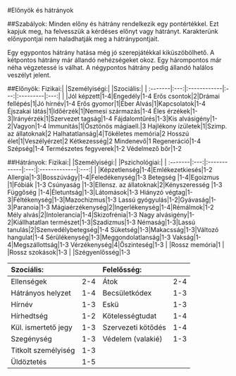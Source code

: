 #Előnyök és hátrányok

##Szabályok:
Minden előny és hátrány rendelkezik egy pontértékkel. Ezt kapjuk meg, ha felvesszük a kérdéses előnyt vagy hátrányt. Karakterünk előnypontjai nem haladhatják meg a hátránypontjait. 

Egy egypontos hátrány hatása még jó szerepjátékkal kiküszöbölhető. A kétpontos hátrány már állandó nehézségeket okoz. Egy hárompontos már néha végzetessé is válhat. A négypontos hátrány pedig állandó halálos veszélyt jelent.

##Előnyök:
Fizikai:|     |Személyiségi:|     |Szociális:|     |
:-------|:---:|:------------|:---:|:---------|:---:|
 | |Jól képzett|1-4|Engedély|1-4
Erős csontok|2|Drámai fellépés|1|Jó hírnév|1-4
Erős gyomor|1|Éber Alvás|1|Kapcsolatok|1-4
Éjszakai látás|1|Időérzék|1|Nemesi származás|1-4
Éles érzékek|1-3|Irányérzék|1|Szervezet tagság|1-4
Fájdalomtűrés|1-3|Kis alvásigény|1-2|Vagyon|1-4
Immunitás|1|Ösztönös mágiaell.|3
Hajlékony ízületek|1|Szimp. az állatoknak|2
Halhatatlanság|4|Tökéletes memória|2
Hosszú élet|1|Veszélyérzet|2
Kétkezesség|2
Mindenevő|1
Regeneráció|1-4
Szépség|1-4
Természetes fegyverek|1-2
Védelmező bőr|1-2

##Hátrányok:
Fizikai:|     |Személyiségi:|     |Pszichológiai:|     |
:-------|:---:|:------------|:---:|:-------------|:---:|
 | |Képzetlenség|1-4|Emlékezetkiesés|1-2
Allergia|1-3|Bosszúvágy|1-4|Feledékenység|1-3
Betegség |1-4|Egoizmus |1|Fóbiák |1-3
Csúnyaság |1-3|Ellensz. az állatoknak|2|Kényszeresség |1-3
Függőség |1-4|Életuntság|1-3|Látomások|1-3
Hiányzó végtag|1-3|Féltékenység|1-3|Mazochizmus|1-3
Lassú gyógyulás|1-2|Gyávaság|1-3|Paranoia|1-3
Mágiaérzékenység|2|Ingerlékenység|1-4|Rémálmok|1-2
Mély alvás|2|Intolerancia|1-4|Skizofrénia|1-3
Nagy alvásigény|1-2|Kiállhatatlan természet|1-3|Szadizmus|1-3
Némaság|1-3|Lassú tanulás|2|Szenvedélybetegség|1-4
Süketség|1-3|Makacsság|1-3|Változó hangulat|1-4
Sérülékenység|1-3|Meggondolatlanság|1-3
Vakság|1-4|Megszállottság|1-3
Vérzékenység|4|Őszinteség|1-3
 | |Rossz memória|1
 | |Rossz szokások|1-3
 | |Szégyenlősség|1-3

Szociális:|     |Felelősség:|     |
:---------|:---:|:----------|:---:|
Ellenségek|2-4|Átok|2-4
Hátrányos helyzet|1-4|Becsületkódex|1-3
Hírnév|1-3|Eskü|1-3
Hírhedtség|1-2|Kötelességtudat|1-4
Kül. ismertető jegy|1-3|Szervezeti kötődés|1-4
Szegénység|1-3|Védelem (valakié)|1-3
Titkolt személyiség|1-3
Üldöztetés|1-5
